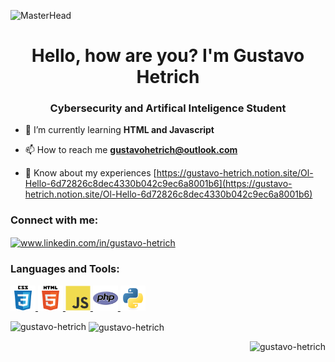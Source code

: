 ![MasterHead](https://i.redd.it/a3ftzqi7ide71.png)
<h1 align="center">Hello, how are you? I'm Gustavo Hetrich</h1>
<h3 align="center">Cybersecurity and Artifical Inteligence Student</h3>

- 🌱 I’m currently learning **HTML and Javascript**

- 📫 How to reach me **gustavohetrich@outlook.com**

- 📄 Know about my experiences [https://gustavo-hetrich.notion.site/Ol-Hello-6d72826c8dec4330b042c9ec6a8001b6](https://gustavo-hetrich.notion.site/Ol-Hello-6d72826c8dec4330b042c9ec6a8001b6)

<h3 align="left">Connect with me:</h3>
<p align="left">
<a href="https://linkedin.com/in/www.linkedin.com/in/gustavo-hetrich" target="blank"><img align="center" src="https://raw.githubusercontent.com/rahuldkjain/github-profile-readme-generator/master/src/images/icons/Social/linked-in-alt.svg" alt="www.linkedin.com/in/gustavo-hetrich" height="30" width="40" /></a>
</p>

<h3 align="left">Languages and Tools:</h3>
<p align="left"> <a href="https://www.w3schools.com/css/" target="_blank" rel="noreferrer"> <img src="https://raw.githubusercontent.com/devicons/devicon/master/icons/css3/css3-original-wordmark.svg" alt="css3" width="40" height="40"/> </a> <a href="https://www.w3.org/html/" target="_blank" rel="noreferrer"> <img src="https://raw.githubusercontent.com/devicons/devicon/master/icons/html5/html5-original-wordmark.svg" alt="html5" width="40" height="40"/> </a> <a href="https://developer.mozilla.org/en-US/docs/Web/JavaScript" target="_blank" rel="noreferrer"> <img src="https://raw.githubusercontent.com/devicons/devicon/master/icons/javascript/javascript-original.svg" alt="javascript" width="40" height="40"/> </a> <a href="https://www.php.net" target="_blank" rel="noreferrer"> <img src="https://raw.githubusercontent.com/devicons/devicon/master/icons/php/php-original.svg" alt="php" width="40" height="40"/> </a> <a href="https://www.python.org" target="_blank" rel="noreferrer"> <img src="https://raw.githubusercontent.com/devicons/devicon/master/icons/python/python-original.svg" alt="python" width="40" height="40"/> </a> </p>

<p><img align="left" src="https://github-readme-stats.vercel.app/api/top-langs?username=gustavo-hetrich&show_icons=true&locale=en&layout=compact" alt="gustavo-hetrich" /></p>

<p>&nbsp;<img align="center" src="https://github-readme-stats.vercel.app/api?username=gustavo-hetrich&show_icons=true&locale=en" alt="gustavo-hetrich" /></p>

<p><img align="Right" src="https://github-readme-streak-stats.herokuapp.com/?user=gustavo-hetrich&" alt="gustavo-hetrich" /></p>
